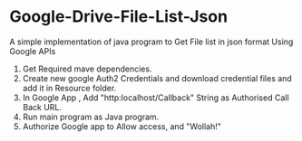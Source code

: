 # Google-Drive-File-List-Json
A simple implementation of java program to Get File list in json format Using Google APIs


1) Get Required mave dependencies.
2) Create new google Auth2 Credentials and download credential files and add it in Resource folder.
3) In Google App , Add "http:localhost/Callback" String as Authorised Call Back URL.
4) Run main program as Java program.
5) Authorize Google app to Allow access, and "Wollah!"
